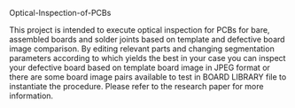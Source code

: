 Optical-Inspection-of-PCBs

This project is intended to execute optical inspection for PCBs for bare, assembled boards and solder joints based on template and defective board image comparison.
By editing relevant parts and changing segmentation parameters according to which yields the best in your case you can inspect your defective board based on template board image in JPEG format or there are some board image pairs available to test in BOARD LIBRARY  file to instantiate the procedure.
Please refer to the research paper for more information.
